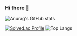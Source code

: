 ### Hi there 👋

![Anurag's GitHub stats](https://github-readme-stats.vercel.app/api?username=do0134&theme=vue-dark&show_icons=true)

[![Solved.ac Profile](http://mazassumnida.wtf/api/generate_badge?boj=do0134)](https://solved.ac/do0134)
![Top Langs](https://github-readme-stats.vercel.app/api/top-langs/?username=do0134&layout=compact&theme=vue-dark)
<!--
**do0134/do0134** is a ✨ _special_ ✨ repository because its `README.md` (this file) appears on your GitHub profile.

Here are some ideas to get you started:

- 🔭 I’m currently working on ...
- 🌱 I’m currently learning ...
- 👯 I’m looking to collaborate on ...
- 🤔 I’m looking for help with ...
- 💬 Ask me about ...
- 📫 How to reach me: ...
- 😄 Pronouns: ...
- ⚡ Fun fact: ...
-->
